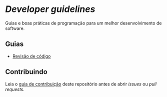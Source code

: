 # _Developer guidelines_

Guias e boas práticas de programação para um melhor desenvolvimento de software.

## Guias

- [Revisão de código](code-review/README.md)

## Contribuindo

Leia o [guia de contribuição](CONTRIBUTING.md) deste repositório antes de abrir _issues_ ou _pull requests_.
